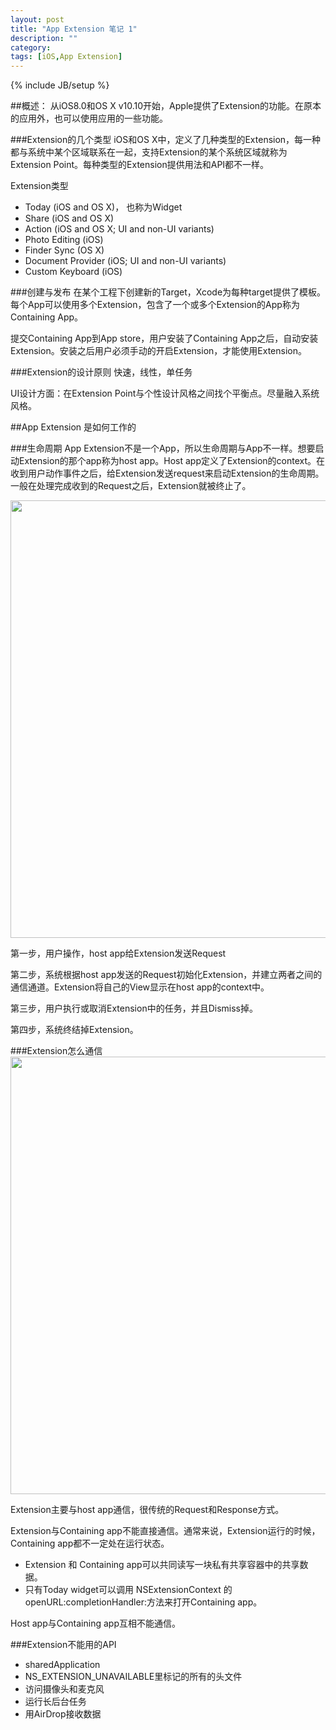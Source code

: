 ```yaml
---
layout: post
title: "App Extension 笔记 1"
description: ""
category: 
tags: [iOS,App Extension]
---
```

{% include JB/setup %}

##概述：
从iOS8.0和OS X v10.10开始，Apple提供了Extension的功能。在原本的应用外，也可以使用应用的一些功能。

###Extension的几个类型
iOS和OS X中，定义了几种类型的Extension，每一种都与系统中某个区域联系在一起，支持Extension的某个系统区域就称为Extension Point。每种类型的Extension提供用法和API都不一样。

Extension类型

- Today (iOS and OS X)， 也称为Widget
- Share (iOS and OS X)
- Action (iOS and OS X; UI and non-UI variants)
- Photo Editing (iOS)
- Finder Sync (OS X)
- Document Provider (iOS; UI and non-UI variants)
- Custom Keyboard (iOS)

###创建与发布
在某个工程下创建新的Target，Xcode为每种target提供了模板。每个App可以使用多个Extension，包含了一个或多个Extension的App称为Containing App。

提交Containing App到App store，用户安装了Containing App之后，自动安装Extension。安装之后用户必须手动的开启Extension，才能使用Extension。

###Extension的设计原则
快速，线性，单任务

UI设计方面：在Extension Point与个性设计风格之间找个平衡点。尽量融入系统风格。

##App Extension 是如何工作的

###生命周期
App Extension不是一个App，所以生命周期与App不一样。想要启动Extension的那个app称为host app。Host app定义了Extension的context。在收到用户动作事件之后，给Extension发送request来启动Extension的生命周期。一般在处理完成收到的Request之后，Extension就被终止了。
 
<img src="https://developer.apple.com/library/ios/documentation/General/Conceptual/ExtensibilityPG/Art/app_extensions_lifecycle_2x.png" width="700px" />

第一步，用户操作，host app给Extension发送Request

第二步，系统根据host app发送的Request初始化Extension，并建立两者之间的通信通道。Extension将自己的View显示在host app的context中。

第三步，用户执行或取消Extension中的任务，并且Dismiss掉。

第四步，系统终结掉Extension。

###Extension怎么通信
<img src="https://developer.apple.com/library/ios/documentation/General/Conceptual/ExtensibilityPG/Art/detailed_communication_2x.png" width="700px" />

Extension主要与host app通信，很传统的Request和Response方式。

Extension与Containing app不能直接通信。通常来说，Extension运行的时候，Containing app都不一定处在运行状态。

- Extension 和 Containing app可以共同读写一块私有共享容器中的共享数据。
- 只有Today widget可以调用 NSExtensionContext 的 openURL:completionHandler:方法来打开Containing app。

Host app与Containing app互相不能通信。

###Extension不能用的API

- sharedApplication
- NS_EXTENSION_UNAVAILABLE里标记的所有的头文件
- 访问摄像头和麦克风
- 运行长后台任务
- 用AirDrop接收数据

